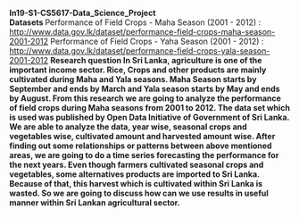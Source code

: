 <b> In19-S1-CS5617-Data_Science_Project </b>
<br> <b> Datasets </b>
Performance of Field Crops - Maha Season (2001 - 2012)  : http://www.data.gov.lk/dataset/performance-field-crops-maha-season-2001-2012
Performance of Field Crops - Yaha Season (2001 - 2012)  : http://www.data.gov.lk/dataset/performance-field-crops-yala-season-2001-2012
<b> Research question <b>
In Sri Lanka, agriculture is one of the important income sector. Rice, Crops and other products are mainly cultivated during Maha and Yala seasons. Maha Season starts by September and ends by March and Yala season starts by May and ends by August.
From this research we are going to analyze the performance of field crops during Maha seasons from 2001 to 2012. The data set which is used was published by Open Data Initiative of Government of Sri Lanka. We are able to analyze the data, year wise, seasonal crops and vegetables wise, cultivated amount and harvested amount wise. After finding out some relationships or patterns between above mentioned areas,  we are going to do a time series forecasting the performance for the next years. 
Even though farmers cultivated seasonal crops and vegetables, some alternatives products are imported to Sri Lanka. Because of that, this harvest which is cultivated within Sri Lanka is wasted. So we are going to discuss how can we use results in useful manner within Sri Lankan agricultural sector. 
